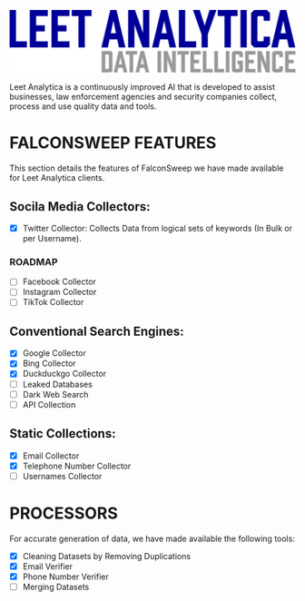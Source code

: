 ![Logo](leet-analytica-logo-temp.png)

Leet Analytica is a continuously improved AI that is developed to assist businesses, law enforcement agencies and security companies collect, process and use quality data and tools.

# FALCONSWEEP FEATURES

This section details the features of FalconSweep we have made available for Leet Analytica clients.

## Socila Media Collectors:

- [x] Twitter Collector: Collects Data from logical sets of keywords (In Bulk or per Username).

### ROADMAP

- [ ] Facebook Collector
- [ ] Instagram Collector
- [ ] TikTok Collector

## Conventional Search Engines:

- [x] Google Collector
- [x] Bing Collector
- [x] Duckduckgo Collector
- [ ] Leaked Databases
- [ ] Dark Web Search
- [ ] API Collection

## Static Collections:

- [x] Email Collector
- [x] Telephone Number Collector
- [ ] Usernames Collector

# PROCESSORS

For accurate generation of data, we have made available the following tools:

- [x] Cleaning Datasets by Removing Duplications
- [x] Email Verifier
- [x] Phone Number Verifier
- [ ] Merging Datasets
